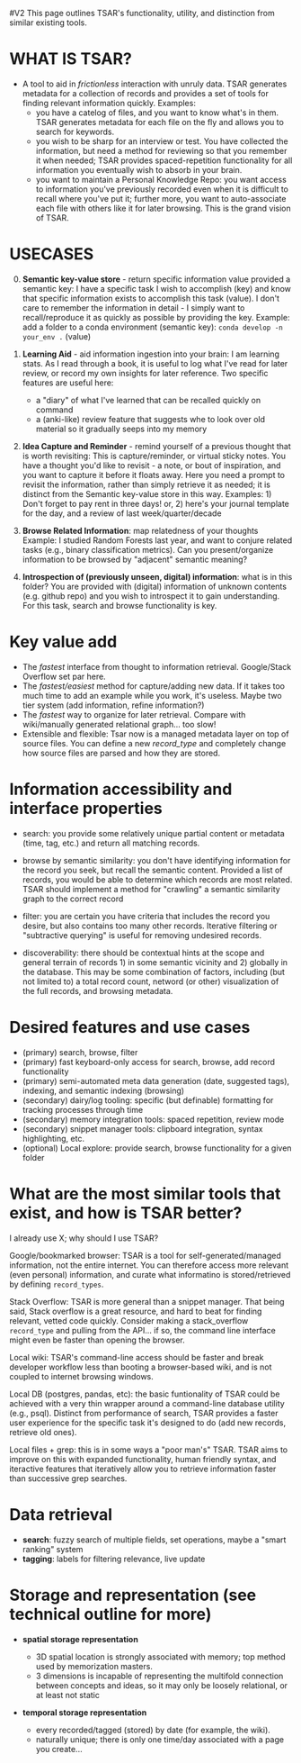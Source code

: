 #V2
This page outlines TSAR's functionality, utility, and distinction from similar existing tools.

# WHAT IS TSAR?
- A tool to aid in *frictionless* interaction with unruly data.  TSAR generates metadata for a collection of records and provides a set of tools for finding relevant information quickly.  Examples:
    - you have a catelog of files, and you want to know what's in them.  TSAR generates metadata for each file on the fly and allows you to search for keywords.
    - you wish to be sharp for an interview or test. You have collected the information, but need a method for reviewing so that you remember it when needed; TSAR provides spaced-repetition functionality for all information you eventually wish to absorb in your brain.
    - you want to maintain a Personal Knowledge Repo: you want access to information you've previously recorded even when it is difficult to recall where you've put it; further more, you want to auto-associate each file with others like it for later browsing.  This is the grand vision of TSAR.


# USECASES
0. **Semantic key-value store** - return specific information value provided a semantic key:
    I have a specific task I wish to accomplish (key) and know that specific information exists to accomplish this task (value).  I don't care to remember the information in detail - I simply want to recall/reproduce it as quickly as possible by providing the key.  Example: add a folder to a conda environment (semantic key): `conda develop -n your_env .` (value)

1. **Learning Aid** - aid information ingestion into your brain:
    I am learning stats.  As I read through a book, it is useful to log what I've read for later review, or record my own insights for later reference.  Two specific features are useful here:
    - a "diary" of what I've learned that can be recalled quickly on command
    - a (anki-like) review feature that suggests whe to look over old material so it gradually seeps into my memory

2. **Idea Capture and Reminder** - remind yourself of a previous thought that is worth revisiting:
    This is capture/reminder, or virtual sticky notes.  You have a thought you'd like to revisit - a note, or bout of inspiration, and you want to capture it before it floats away.  Here you need a prompt to revisit the information, rather than simply retrieve it as needed; it is distinct from the Semantic key-value store in this way.  Examples: 1) Don't forget to pay rent in three days! or, 2) here's your journal template for the day, and a review of last week/quarter/decade

3. **Browse Related Information**: map relatedness of your thoughts
    Example: I studied Random Forests last year, and want to conjure related tasks (e.g., binary classification metrics).  Can you present/organize information to be browsed by "adjacent" semantic meaning?

4. **Introspection of (previously unseen, digital) information**: what is in this folder?
    You are provided with (digital) information of unknown contents (e.g. github repo) and you wish to introspect it to gain understanding.  For this task, search and browse functionality is key.

# Key value add
- The *fastest* interface from thought to information retrieval.  Google/Stack Overflow set par here.
- The *fastest/easiest* method for capture/adding new data.  If it takes too much time to add an example while you work, it's useless.  Maybe two tier system (add information, refine information?)
- The *fastest* way to organize for later retrieval.  Compare with wiki/manually generated relational graph... too slow!
- Extensible and flexible: Tsar now is a managed metadata layer on top of source files.  You can define a new *record_type* and completely change how source files are parsed and how they are stored.


# Information accessibility and interface properties
- search: you provide some relatively unique partial content or metadata (time, tag, etc.) and return all matching records.

- browse by semantic similarity: you don't have identifying information for the record you seek, but recall the semantic content.  Provided a list of records, you would be able to determine which records are most related.  TSAR should implement a method for "crawling" a semantic similarity graph to the correct record

- filter: you are certain you have criteria that includes the record you desire, but also contains too many other records.  Iterative filtering or "subtractive querying" is useful for removing undesired records.

- discoverability: there should be contextual hints at the scope and general terrain of records 1) in some semantic vicinity and 2) globally in the database.  This may be some combination of factors, including (but not limited to) a total record count, netword (or other) visualization of the full records, and browsing metadata.


# Desired features and use cases
- (primary) search, browse, filter
- (primary) fast keyboard-only access for search, browse, add record functionality
- (primary) semi-automated meta data generation (date, suggested tags), indexing, and semantic indexing (browsing)
- (secondary) dairy/log tooling: specific (but definable) formatting for tracking processes through time
- (secondary) memory integration tools: spaced repetition, review mode
- (secondary) snippet manager tools: clipboard integration, syntax highlighting, etc.
- (optional) Local explore: provide search, browse functionality for a given folder


# What are the most similar tools that exist, and how is TSAR better?
I already use X; why should I use TSAR?

Google/bookmarked browser: TSAR is a tool for self-generated/managed information, not the entire internet.  You can therefore access more relevant (even personal) information, and curate what informatino is stored/retrieved by defining `record_types`.

Stack Overflow: TSAR is more general than a snippet manager.  That being said, Stack overflow is a great resource, and hard to beat for finding relevant, vetted code quickly.  Consider making a stack_overflow `record_type` and pulling from the API...  if so, the command line interface might even be faster than opening the browser.

Local wiki: TSAR's command-line access should be faster and break developer workflow less than booting a browser-based wiki, and is not coupled to internet browsing windows.

Local DB (postgres, pandas, etc): the basic funtionality of TSAR could be achieved with a very thin wrapper around a command-line database utility (e.g., psql).  Distinct from performance of search, TSAR provides a faster user experience for the specific task it's designed to do (add new records, retrieve old ones).

Local files + grep: this is in some ways a "poor man's" TSAR.  TSAR aims to improve on this with expanded functionality, human friendly syntax, and iteractive features that iteratively allow you to retrieve information faster than successive grep searches.


# Data retrieval
- **search**: fuzzy search of multiple fields, set operations, maybe a "smart ranking" system
- **tagging**: labels for filtering relevance, live update


# Storage and representation (see technical outline for more)
- **spatial storage representation**
	- 3D spatial location is strongly associated with memory; top method used by memorization masters.
	- 3 dimensions is incapable of representing the multifold connection between concepts and ideas, so it may only be loosely relational, or at least not static

- **temporal storage representation**
	- every recorded/tagged (stored) by date (for example, the wiki).
	- naturally unique; there is only one time/day associated with a page you create...
